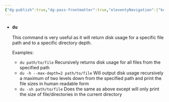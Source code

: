 ```yaml
---
{"dg-publish":true,"dg-pass-frontmatter":true,"eleventyNavigation":{"key":"du","parent":"Linux"},"permalink":"/tech-notes/linux/du/","dgHomeLink":true,"dgPassFrontmatter":true}
---
```


- ### `du`

  This command is very useful as it will return disk usage for a specific file path and to a specific directory depth.

  Examples:

  - `du path/to/file` Recursively returns disk usage for all files from the specified path
  - `du -h --max-depth=2 path/to/file` Will output disk usage recursively a maximum of two levels down from the specified path and print the file sizes in human readable form
  - `du -sh path/to/file` Does the same as above except will only print the size of file/directories in the current directory